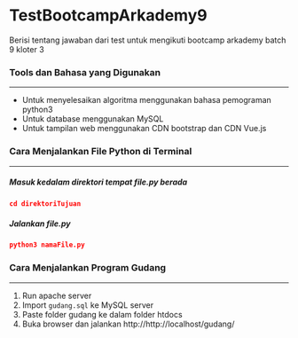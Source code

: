 # TestBootcampArkademy9
Berisi tentang jawaban dari test untuk mengikuti bootcamp arkademy batch 9 kloter 3


### Tools dan Bahasa yang Digunakan
---
* Untuk menyelesaikan algoritma menggunakan bahasa pemograman python3
* Untuk database menggunakan MySQL
* Untuk tampilan web menggunakan CDN bootstrap dan CDN Vue.js


### Cara Menjalankan File Python di Terminal
---
##### Masuk kedalam direktori tempat file.py berada
```json
cd direktoriTujuan
```
##### Jalankan file.py
```json
python3 namaFile.py
```

### Cara Menjalankan Program Gudang
---
1. Run apache server
2. Import `gudang.sql` ke MySQL server
3. Paste folder gudang ke dalam folder htdocs
4. Buka browser dan jalankan http://http://localhost/gudang/
